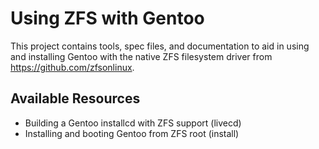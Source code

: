 Using ZFS with Gentoo
=====================

This project contains tools, spec files, and documentation to aid in using and installing Gentoo with the native ZFS filesystem driver from https://github.com/zfsonlinux.

Available Resources
-------------------

* Building a Gentoo installcd with ZFS support (livecd)
* Installing and booting Gentoo from ZFS root (install)

